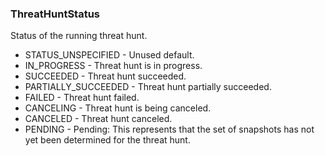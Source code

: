 ### ThreatHuntStatus
Status of the running threat hunt.

- STATUS_UNSPECIFIED - Unused default.
- IN_PROGRESS - Threat hunt is in progress.
- SUCCEEDED - Threat hunt succeeded.
- PARTIALLY_SUCCEEDED - Threat hunt partially succeeded.
- FAILED - Threat hunt failed.
- CANCELING - Threat hunt is being canceled.
- CANCELED - Threat hunt canceled.
- PENDING - Pending: This represents that the set of snapshots has not yet been
 determined for the threat hunt.
